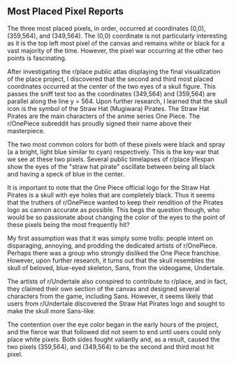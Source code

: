 ## Most Placed Pixel Reports

  The three most placed pixels, in order, occurred at coordinates (0,0), (359,564), and (349,564). The (0,0) coordinate is not particularly interesting as it is the top left most pixel of the canvas and remains white or black for a vast majority of the time. However, the pixel war occurring at the other two points is fascinating. 
  
  After investigating the r/place public atlas displaying the final visualization of the place project, I discovered that the second and third most placed coordinates occurred at the center of the two eyes of a skull figure. This passes the sniff test too as the coordinates (349,564) and (359,564) are parallel along the line y = 564. Upon further research, I learned that the skull icon is the symbol of the Straw Hat (Mugiwara) Pirates. The Straw Hat Pirates are the main characters of the anime series One Piece. The r/OnePiece subreddit has proudly signed their name above their masterpiece. 

  The two most common colors for both of these pixels were black and spray (a a bright, light blue similar to cyan) respectively. This is the key war that we see at these two pixels. Several public timelapses of r/place lifespan show the eyes of the "straw hat pirate" oscillate between being all black and having a speck of blue in the center. 

  It is important to note that the One Piece official logo for the Straw Hat Pirates is a skull with eye holes that are completely black. Thus it seems that the truthers of r/OnePiece wanted to keep their rendition of the Pirates logo as cannon accurate as possible. This begs the question though, who would be so passionate about changing the color of the eyes to the point of these pixels being the most frequently hit? 

  My first assumption was that it was simply some trolls: people intent on disparaging, annoying, and prodding the dedicated artists of r/OnePiece. Perhaps there was a group who strongly disliked the One Piece franchise. However, upon further research, it turns out that the skull resembles the skull of beloved, blue-eyed skeleton, Sans, from the videogame, Undertale. 

  The artists of r/Undertale also conspired to contribute to r/place, and in fact, they claimed their own section of the canvas and designed several characters from the game, including Sans. However, it seems likely that users from r/Undertale discovered the Straw Hat Pirates logo and sought to make the skull more Sans-like. 

  The contention over the eye color began in the early hours of the project, and the fierce war that followed did not seem to end until users could only place white pixels. Both sides fought valiantly and, as a result, caused the two pixels (359,564), and (349,564) to be the second and third most hit pixel.
